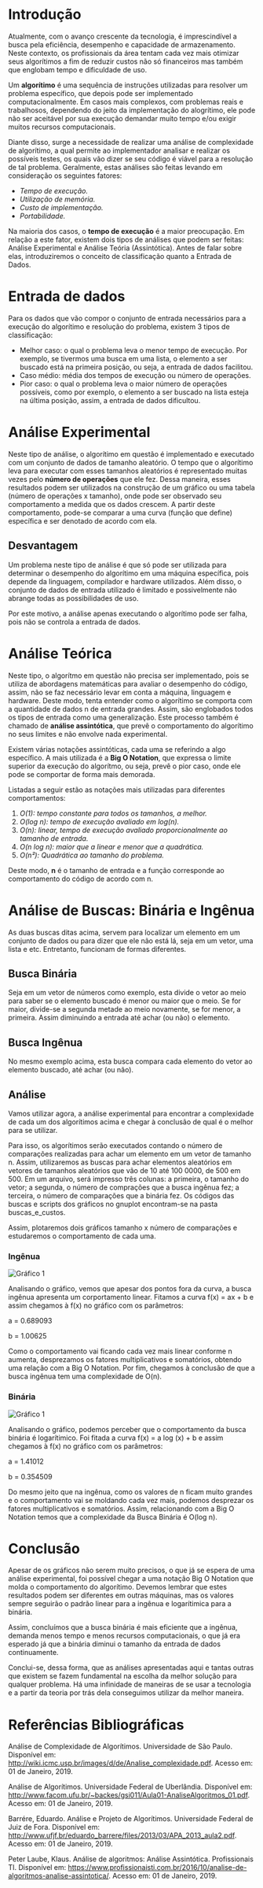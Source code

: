 # Introdução
   Atualmente, com o avanço crescente da tecnologia, é imprescindível a busca pela eficiência, desempenho e capacidade de armazenamento. Neste contexto, os profissionais da área tentam cada vez mais otimizar seus algorítimos a fim de reduzir custos não só financeiros mas também que englobam tempo e dificuldade de uso.
   
   Um **algorítimo** é uma sequência de instruções utilizadas para resolver um problema específico, que depois pode ser implementado computacionalmente. Em casos mais complexos, com problemas reais e trabalhosos, dependendo do jeito da implementação do alogrítimo, ele pode não ser aceitável por sua execução demandar muito tempo e/ou exigir muitos recursos computacionais.
  
  Diante disso, surge a necessidade de realizar uma análise de complexidade de algorítimo, a qual permite ao implementador analisar e realizar os possíveis testes, os quais vão dizer se seu código é viável para a resolução de tal problema. Geralmente, estas análises são feitas levando em consideração os seguintes fatores:
  
  - *Tempo de execução.*
  - *Utilização de memória.*
  - *Custo de implementação.*
  - *Portabilidade.*
  
  Na maioria dos casos, o **tempo de execução** é a maior preocupação. Em relação a este fator, existem dois tipos de análises que podem ser feitas: Análise Experimental e Análise Teória (Assintótica). Antes de falar sobre elas, introduziremos o conceito de classificação quanto a Entrada de Dados.
  
  # Entrada de dados
  Para os dados que vão compor o conjunto de entrada necessários para a execução do algorítimo e resolução do problema, existem 3 tipos de classificação:
  
  - Melhor caso: o qual o problema leva o menor tempo de execução. Por exemplo, se tivermos uma busca em uma lista, o elemento a ser buscado está na primeira posição, ou seja, a entrada de dados facilitou.
  - Caso médio: média dos tempos de execução ou número de operações.
  - Pior caso: o qual o problema leva o maior número de operações possíveis, como por exemplo, o elemento a ser buscado na lista esteja na última posição, assim, a entrada de dados dificultou.
  
  # Análise Experimental
  Neste tipo de análise, o algorítimo em questão é implementado e executado com um conjunto de dados de tamanho aleatório. O tempo que o algorítimo leva para executar com esses tamanhos aleatórios é representado muitas vezes pelo **número de operações** que ele fez. Dessa maneira, esses resultados podem ser utilizados na construção de um gráfico ou uma tabela (número de operações x tamanho), onde pode ser observado seu comportamento a medida que os dados crescem. A partir deste comportamento, pode-se comparar a uma curva (função que define) específica e ser denotado de acordo com ela.
  ## Desvantagem
  Um problema neste tipo de análise é que só pode ser utilizada para determinar o desempenho do algorítimo em uma máquina específica, pois depende da linguagem, compilador e hardware utilizados. Além disso, o conjunto de dados de entrada utilizado é limitado e possivelmente não abrange todas as possibilidades de uso.
  
  Por este motivo, a análise apenas executando o algorítimo pode ser falha, pois não se controla a entrada de dados.
  
  # Análise Teórica
  Neste tipo, o algorítmo em questão não precisa ser implementado, pois se utiliza de abordagens matemáticas para avaliar o desempenho do código, assim, não se faz necessário levar em conta a máquina, linguagem e hardware. Deste modo, tenta entender como o algorítimo se comporta com a quantidade de dados n de entrada grandes. Assim, são englobados todos os tipos de entrada como uma generalização. Este processo também é chamado de **análise assintótica**, que prevê o comportamento do algorítimo no seus limites e não envolve nada experimental.
  
  Existem várias notações assintóticas, cada uma se referindo a algo específico. A mais utilizada é a **Big O Notation**, que expressa o limite superior da execução do algorítmo, ou seja, prevê o pior caso, onde ele pode se comportar de forma mais demorada.
  
  Listadas a seguir estão as notações mais utilizadas para diferentes comportamentos:
  1. *O(1): tempo constante para todos os tamanhos, a melhor.*
  2. *O(log n): tempo de execução avaliado em log(n).*
  3. *O(n): linear, tempo de execução avaliado proporcionalmente ao tamanho de entrada.*
  4. *O(n log n): maior que a linear e menor que a quadrática.*
  5. *O(n²): Quadrática ao tamanho do problema.*
  
  Deste modo, **n** é o tamanho de entrada e a função corresponde ao comportamento do código de acordo com n.
  
  # Análise de Buscas: Binária e Ingênua
  As duas buscas ditas acima, servem para localizar um elemento em um conjunto de dados ou para dizer que ele não está lá, seja em um vetor, uma lista e etc. Entretanto, funcionam de formas diferentes.
  ## Busca Binária
  Seja em um vetor de números como exemplo, esta divide o vetor ao meio para saber se o elemento buscado é menor ou maior que o meio. Se for maior, divide-se a segunda metade ao meio novamente, se for menor, a primeira. Assim diminuindo a entrada até achar (ou não) o elemento.
  ## Busca Ingênua
  No mesmo exemplo acima, esta busca compara cada elemento do vetor ao elemento buscado, até achar (ou não).
  
  ## Análise
  Vamos utilizar agora, a análise experimental para encontrar a complexidade de cada um dos algorítimos acima e chegar à conclusão de qual é o melhor para se utilizar. 
  
  Para isso, os algorítimos serão executados contando o número de comparações realizadas para achar um elemento em um vetor de tamanho n. Assim, utilizaremos as buscas para achar elementos aleatórios em vetores de tamanhos aleatórios que vão de 10 até 100 0000, de 500 em 500. Em um arquivo, será impresso três colunas: a primeira, o tamanho do vetor; a segunda, o número de comprações que a busca ingênua fez; a terceira, o número de comparações que a binária fez. Os códigos das buscas e scripts dos gráficos no gnuplot encontram-se na pasta buscas_e_custos. 
  
  Assim, plotaremos dois gráficos tamanho x número de comparações e estudaremos o comportamento de cada uma.
  
  ### Ingênua
  ![Gráfico 1](https://github.com/GabiHeringer/Algoritmos-GPH/blob/master/buscas_e_custo/Gr%C3%A1ficos/ingenua-1.jpg)
  
  Analisando o gráfico, vemos que apesar dos pontos fora da curva, a busca ingênua apresenta um corportamento linear. Fitamos a curva f(x) = ax + b e assim chegamos à f(x) no gráfico com os parâmetros:
  
  a = 0.689093
  
  b = 1.00625
  
  Como o comportamento vai ficando cada vez mais linear conforme n aumenta, desprezamos os fatores multiplicativos e somatórios, obtendo uma relação com a Big O Notation. Por fim, chegamos à conclusão de que a busca ingênua tem uma complexidade de O(n).
  
  ### Binária
  ![Gráfico 1](https://github.com/GabiHeringer/Algoritmos-GPH/blob/master/buscas_e_custo/Gr%C3%A1ficos/binaria-1.jpg)
  
  Analisando o gráfico, podemos perceber que o comportamento da busca binária é logarítimico. Foi fitada a curva f(x) = a log (x) + b e assim chegamos à f(x) no gráfico com os parâmetros:
  
  a = 1.41012
  
  b = 0.354509
  
  Do mesmo jeito que na ingênua, como os valores de n ficam muito grandes e o comportamento vai se moldando cada vez mais, podemos desprezar os fatores multiplicativos e somatórios. Assim, relacionando com a Big O Notation temos que a complexidade da Busca Binária é O(log n).
  
  # Conclusão
  Apesar de os gráficos não serem muito precisos, o que já se espera de uma análise experimental, foi possível chegar a uma notação Big O Notation que molda o comportamento do algorítimo. Devemos lembrar que estes resultados podem ser diferentes em outras máquinas, mas os valores sempre seguirão o padrão linear para a ingênua e logarítimica para a binária.
  
  Assim, concluímos que a busca binária é mais eficiente que a ingênua, demanda menos tempo e menos recursos computacionais, o que já era esperado já que a binária diminui o tamanho da entrada de dados continuamente.
  
  Conclui-se, dessa forma, que as análises apresentadas aqui e tantas outras que existem se fazem fundamental na escolha da melhor solução para qualquer problema. Há uma infinidade de maneiras de se usar a tecnologia e a partir da teoria por trás dela conseguimos utilizar da melhor maneira.
  
  # Referências Bibliográficas
  Análise de Complexidade de Algorítimos. Universidade de São Paulo. Disponível em: http://wiki.icmc.usp.br/images/d/de/Analise_complexidade.pdf. Acesso em: 01 de Janeiro, 2019.
  
  Análise de Algorítimos. Universidade Federal de Uberlândia. Disponível em: http://www.facom.ufu.br/~backes/gsi011/Aula01-AnaliseAlgoritmos_01.pdf. Acesso em: 01 de Janeiro, 2019.
  
  Barrére, Eduardo. Análise e Projeto de Algorítimos. Universidade Federal de Juiz de Fora. Disponível em: http://www.ufjf.br/eduardo_barrere/files/2013/03/APA_2013_aula2.pdf. Acesso em: 01 de Janeiro, 2019.
  
  Peter Laube, Klaus. Análise de algoritmos: Análise Assintótica.  Profissionais TI. Disponível em: https://www.profissionaisti.com.br/2016/10/analise-de-algoritmos-analise-assintotica/. Acesso em: 01 de Janeiro, 2019.
  
